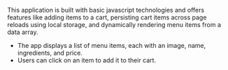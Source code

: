 This application is built with basic javascript technologies and offers features like adding items to a cart, persisting cart items across page reloads using local storage, and dynamically rendering menu items from a data array.

- The app displays a list of menu items, each with an image, name, ingredients, and price.
- Users can click on an item to add it to their cart.


